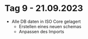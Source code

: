 # Tag 9 - 21.09.2023
- Alle DB daten in ISO Core gelagert
  - Erstellen eines neuen schemas
  - Anpassen des Imports